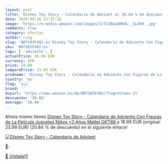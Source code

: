 ```yaml
---
layout: post
title: 'Disney Toy Story - Calendario de Advient al 20.84 % de descuento'
date: 2020-09-28 15:33:29
image: 'https://m.media-amazon.com/images/I/513BwiQ068L._SL400_.jpg'
comments: true
category: ofertas
author: ring
slug: 'B07S83F482-es Disney Toy Story - Calendario de Adviento Con Figuras de...'
sku: 'B07S83F482-es'
tags: [ 'adviento', ]
actualPrice: 18.99 EUR
currency: EUR
price: 18.99
comparePrice: 23.99 EUR
prodname: 'Disney Toy Story - Calendario de Adviento Con Figuras de La Película  Juguetes Niños +3 Años  Mattel GKT88 '
country: 'es'
flag: '🇪🇸'
brand: ''
buyurl: 'https://www.amazon.es/dp/B07S83F482/?tag=tolees-21'
descuento: '20.84'
average: '18.99'
---
```


Ahora mismo tienes [Disney Toy Story - Calendario de Adviento Con Figuras de La Película  Juguetes Niños +3 Años  Mattel GKT88 ](https://www.amazon.es/dp/B07S83F482/?tag=tolees-21) a 18.99 EUR (original: 23.99 EUR) (20.84 %  de descuento) en el siguiente enlace!

[![Disney Toy Story - Calendario de Advient](https://m.media-amazon.com/images/I/513BwiQ068L._SL400_.jpg)](https://www.amazon.es/dp/B07S83F482/?tag=tolees-21)

🔎:


[🛒 Visítala!!!](https://www.amazon.es/dp/B07S83F482/?tag=tolees-21)
